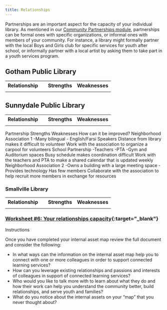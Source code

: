 ```yaml
---
title: Relationships
---
```


Partnerships are an important aspect for the capacity of your individual library. As mentioned in our [Community Partnerships module](), partnerships can be formal ones with specific organizations, or informal ones with members of your community. For instance, a library might formally partner with the local Boys and Girls club for specific services for youth after school, or informally partner with a local artist by asking them to take part in a youth services program.

<div class="colorhighlight color1" markdown="1">

## Gotham Public Library

<table>
	<tr>
		<th>Relationship<th>
<th>Strengths</th>
<th>Weaknesses</th>
</tr>
<tr>
	<td></td><td></td><td></td>
	</tr>
</table>



</div>

<div class="colorhighlight color2" markdown="1">

## Sunnydale Public Library

<table>
	<tr>
		<th>Relationship<th>
<th>Strengths</th>
<th>Weaknesses</th>
</tr>
<tr>
	<td></td><td></td><td></td>
	</tr>
</table>


Partnership
Strengths
Weaknesses
How can it be improved?
Neighborhood Association 1
-Many bilingual - English/Farsi Speakers
Distance from library makes it difficult to volunteer
Work with the association to organize a carpool for volunteers
School Partnership
-Teachers
-PTA
-Gym and Auditorium spaces
Busy schedule makes coordination difficult
Work with the teachers and PTA to make a shared calendar that is updated weekly
Neighborhood Association 2
-Owns a building with a large meeting space
-Provides technology
Has few members
Collaborate with the association to help recruit more members in exchange for resources

 
</div>
 
<div class="colorhighlight color3" markdown="1">

### Smallville Library

<table>
	<tr>
		<th>Relationship<th>
<th>Strengths</th>
<th>Weaknesses</th>
</tr>
<tr>
	<td></td><td></td><td></td>
	</tr>
</table>


</div>


<div class="callout activity" markdown="1">
	
### [Worksheet #6: Your relationships capacity]( ){:target="_blank"}

Instructions
 
</div>

Once you have completed your internal asset map review the full document and consider the following:

* In what ways can the information on the internal asset map help you to connect with one or more colleagues in order to support connected learning services?
* How can you leverage existing relationships and passions and interests of colleagues in support of connected learning services?
* Who would you like to talk more with to learn about what they do and how their work can help you understand the community better, build relationships, and serve youth and families?
* What do you notice about the internal assets on your “map” that you never thought about?
